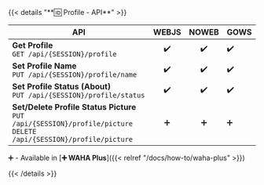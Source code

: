 <div></div>
{{< details "**🆔 Profile - API**" >}}

| **API**                                                                                                                      | WEBJS | NOWEB | GOWS |
| ---------------------------------------------------------------------------------------------------------------------------- | :---: | :---: | :--- |
| **Get Profile** <br> `GET /api/{SESSION}/profile`                                                                            |  ✔️   |  ✔️   | ✔️   |
| **Set Profile Name** <br> `PUT /api/{SESSION}/profile/name`                                                                  |  ✔️   |  ✔️   | ✔️   |
| **Set Profile Status (About)** <br> `PUT /api/{SESSION}/profile/status`                                                      |  ✔️   |  ✔️   | ✔️   |
| **Set/Delete Profile Status Picture** <br> `PUT /api/{SESSION}/profile/picture` <br> `DELETE /api/{SESSION}/profile/picture` |  ➕   |  ➕   | ➕   |

➕ - Available in [**➕ WAHA Plus**]({{< relref "/docs/how-to/waha-plus" >}})

{{< /details >}}
